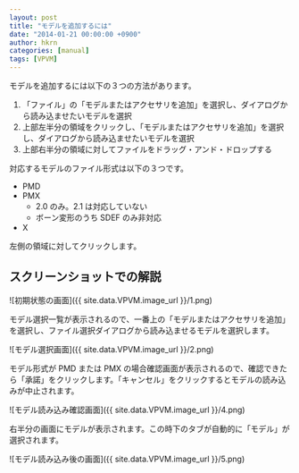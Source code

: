```yaml
---
layout: post
title: "モデルを追加するには"
date: "2014-01-21 00:00:00 +0900"
author: hkrn
categories: [manual]
tags: [VPVM]
---
```


モデルを追加するには以下の３つの方法があります。

  1. 「ファイル」の「モデルまたはアクセサリを追加」を選択し、ダイアログから読み込ませたいモデルを選択
  1. 上部左半分の領域をクリックし、「モデルまたはアクセサリを追加」を選択し、ダイアログから読み込ませたいモデルを選択	
  1. 上部右半分の領域に対してファイルをドラッグ・アンド・ドロップする

対応するモデルのファイル形式は以下の３つです。

  - PMD
  - PMX
    - 2.0 のみ。2.1 は対応していない
    - ボーン変形のうち SDEF のみ非対応
  - X

左側の領域に対してクリックします。

## スクリーンショットでの解説

![初期状態の画面]({{ site.data.VPVM.image_url }}/1.png)

モデル選択一覧が表示されるので、一番上の「モデルまたはアクセサリを追加」を選択し、ファイル選択ダイアログから読み込ませるモデルを選択します。	

![モデル選択画面]({{ site.data.VPVM.image_url }}/2.png)

モデル形式が PMD または PMX の場合確認画面が表示されるので、確認できたら「承諾」をクリックします。「キャンセル」をクリックするとモデルの読み込みが中止されます。

![モデル読み込み確認画面]({{ site.data.VPVM.image_url }}/4.png)

右半分の画面にモデルが表示されます。この時下のタブが自動的に「モデル」が選択されます。

![モデル読み込み後の画面]({{ site.data.VPVM.image_url }}/5.png)
